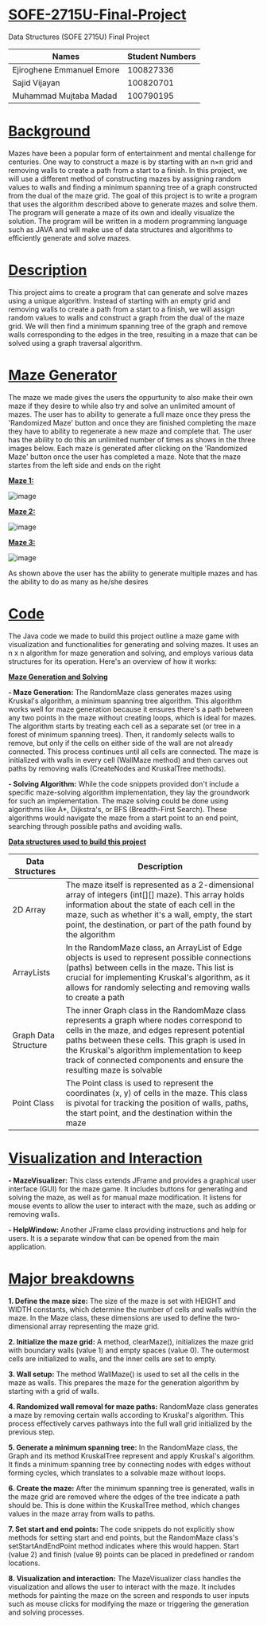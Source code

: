 # <ins>SOFE-2715U-Final-Project</ins>
Data Structures (SOFE 2715U) Final Project

| Names  | Student Numbers |
| ------------- | ------------- |
| Ejiroghene Emmanuel Emore   | 100827336  |
| Sajid Vijayan  | 100820701  |
| Muhammad Mujtaba Madad  | 100790195  |

# <ins>Background</ins>
Mazes have been a popular form of entertainment and mental challenge for centuries. One way to construct a maze is by starting with an n×n grid and removing walls to create a path from a start to a finish. In this project, we will use a different method of constructing mazes by assigning random values to walls and finding a minimum spanning tree of a graph constructed from the dual of the maze grid. The goal of this project is to write a program that uses the algorithm described above to generate mazes and solve them. The program will generate a maze of its own and ideally visualize the solution. The program will be written in a modern programming language such as JAVA and will make use of data structures and algorithms to efficiently generate and solve mazes.

# <ins>Description</ins>
This project aims to create a program that can generate and solve mazes using a unique algorithm. Instead of starting with an empty grid and removing walls to create a path from a start to a finish, we will assign random values to walls and construct a graph from the dual of the maze grid. We will then find a minimum spanning tree of the graph and remove walls corresponding to the edges in the tree, resulting in a maze that can be solved using a graph traversal algorithm.

# <ins>Maze Generator</ins>

The maze we made gives the users the oppurtunity to also make their own maze if they desire to while also try and solve an unlimited amount of mazes. The user has to ability to generate a full maze once they press the 'Randomized Maze' button and once they are finished completing the maze they have to ability to regenerate a new maze and complete that. The user has the ability to do this an unlimited number of times as shows in the three images below. Each maze is generated after clicking on the 'Randomized Maze' button once the user has completed a maze. Note that the maze startes from the left side and ends on the right

__<ins>Maze 1:</ins>__

![image](https://github.com/Muji90/SOFE-2715U-Final-Project/assets/145510715/fd64f08d-2f88-4def-8b48-3acbd55e6e49)

__<ins>Maze 2:</ins>__

![image](https://github.com/Muji90/SOFE-2715U-Final-Project/assets/145510715/e4a0e17a-b9f1-479d-b036-2743108e0431)

__<ins>Maze 3:</ins>__

![image](https://github.com/Muji90/SOFE-2715U-Final-Project/assets/145510715/e6d40a24-b6ab-4cbc-a355-193019a63b39)

As shown above the user has the ability to generate multiple mazes and has the ability to do as many as he/she desires


# <ins>Code</ins>

The Java code we made to build this project outline a maze game with visualization and functionalities for generating and solving mazes. It uses an n x n algorithm for maze generation and solving, and employs various data structures for its operation. Here's an overview of how it works:

__<ins>Maze Generation and Solving</ins>__

__- Maze Generation:__ The RandomMaze class generates mazes using Kruskal's algorithm, a minimum spanning tree algorithm. This algorithm works well for maze generation because it ensures there's a path between any two points in the maze without creating loops, which is ideal for mazes. The algorithm starts by treating each cell as a separate set (or tree in a forest of minimum spanning trees). Then, it randomly selects walls to remove, but only if the cells on either side of the wall are not already connected. This process continues until all cells are connected. The maze is initialized with walls in every cell (WallMaze method) and then carves out paths by removing walls (CreateNodes and KruskalTree methods).

__- Solving Algorithm:__ While the code snippets provided don't include a specific maze-solving algorithm implementation, they lay the groundwork for such an implementation. The maze solving could be done using algorithms like A*, Dijkstra's, or BFS (Breadth-First Search). These algorithms would navigate the maze from a start point to an end point, searching through possible paths and avoiding walls.

__<ins>Data structures used to build this project</ins>__

| Data Structures  | Description |
| ------------- | ------------- |
| 2D Array  | The maze itself is represented as a 2-dimensional array of integers (int[][] maze). This array holds information about the state of each cell in the maze, such as whether it's a wall, empty, the start point, the destination, or part of the path found by the algorithm  |
| ArrayLists  | In the RandomMaze class, an ArrayList of Edge objects is used to represent possible connections (paths) between cells in the maze. This list is crucial for implementing Kruskal's algorithm, as it allows for randomly selecting and removing walls to create a path  |
| Graph Data Structure  | The inner Graph class in the RandomMaze class represents a graph where nodes correspond to cells in the maze, and edges represent potential paths between these cells. This graph is used in the Kruskal's algorithm implementation to keep track of connected components and ensure the resulting maze is solvable  |
| Point Class  | The Point class is used to represent the coordinates (x, y) of cells in the maze. This class is pivotal for tracking the position of walls, paths, the start point, and the destination within the maze  |

# <ins>Visualization and Interaction</ins>

__- MazeVisualizer:__ This class extends JFrame and provides a graphical user interface (GUI) for the maze game. It includes buttons for generating and solving the maze, as well as for manual maze modification. It listens for mouse events to allow the user to interact with the maze, such as adding or removing walls.

__- HelpWindow:__ Another JFrame class providing instructions and help for users. It is a separate window that can be opened from the main application.

# <ins>Major breakdowns</ins>

__1. Define the maze size:__ The size of the maze is set with HEIGHT and WIDTH constants, which determine the number of cells and walls within the maze. In the Maze class, these dimensions are used to define the two-dimensional array representing the maze grid.

__2. Initialize the maze grid:__ A method, clearMaze(), initializes the maze grid with boundary walls (value 1) and empty spaces (value 0). The outermost cells are initialized to walls, and the inner cells are set to empty.

__3. Wall setup:__ The method WallMaze() is used to set all the cells in the maze as walls. This prepares the maze for the generation algorithm by starting with a grid of walls.

__4. Randomized wall removal for maze paths:__ RandomMaze class generates a maze by removing certain walls according to Kruskal's algorithm. This process effectively carves pathways into the full wall grid initialized by the previous step.

__5. Generate a minimum spanning tree:__ In the RandomMaze class, the Graph and its method KruskalTree represent and apply Kruskal's algorithm. It finds a minimum spanning tree by connecting nodes with edges without forming cycles, which translates to a solvable maze without loops.

__6. Create the maze:__ After the minimum spanning tree is generated, walls in the maze grid are removed where the edges of the tree indicate a path should be. This is done within the KruskalTree method, which changes values in the maze array from walls to paths.

__7. Set start and end points:__ The code snippets do not explicitly show methods for setting start and end points, but the RandomMaze class's setStartAndEndPoint method indicates where this would happen. Start (value 2) and finish (value 9) points can be placed in predefined or random locations.

__8. Visualization and interaction:__ The MazeVisualizer class handles the visualization and allows the user to interact with the maze. It includes methods for painting the maze on the screen and responds to user inputs such as mouse clicks for modifying the maze or triggering the generation and solving processes.
